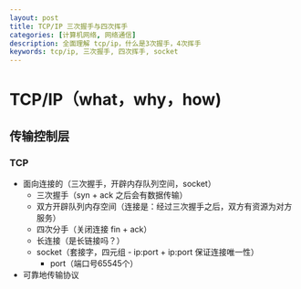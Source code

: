 ```yaml
---
layout: post
title: TCP/IP 三次握手与四次挥手
categories: [计算机网络, 网络通信]
description: 全面理解 tcp/ip，什么是3次握手，4次挥手
keywords: tcp/ip, 三次握手, 四次挥手, socket
---
```


# TCP/IP（what，why，how)

##  传输控制层

 ### TCP

 - 面向连接的（三次握手，开辟内存队列空间，socket）
   - 三次握手（syn + ack 之后会有数据传输）
   - 双方开辟队列内存空间（连接是：经过三次握手之后，双方有资源为对方服务）
   - 四次分手（关闭连接 fin + ack）
   - 长连接（是长链接吗？）
   - socket（套接字，四元组 - ip:port + ip:port 保证连接唯一性）
     - port（端口号65545个）
 - 可靠地传输协议



  
